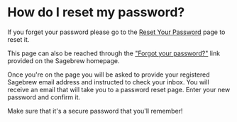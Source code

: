 # How do I reset my password? #
If you forget your password please go to the [Reset Your Password][1] page to 
reset it.

This page can also be reached through the ["Forgot your password?"][1] link 
provided on the Sagebrew homepage. 

Once you're on the page you will be asked to provide your 
registered Sagebrew email address and instructed to check your inbox. 
You will receive an email that will take you to a password reset page. 
Enter your new password and confirm it. 

Make sure that it's a secure password that you'll remember!


[1]: /password_reset/